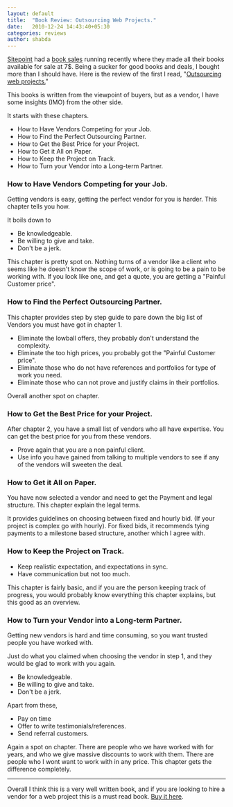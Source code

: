 ```yaml
---
layout: default
title:  "Book Review: Outsourcing Web Projects."
date:   2010-12-24 14:43:40+05:30
categories: reviews
author: shabda
---
```

[Sitepoint](http://www.sitepoint.com) had a [book sales](http://sale.sitepoint.com/) running recently where they made all their books
available for sale at 7$. Being a sucker for good books and deals, I bought more
than I should have. Here is the review of the first I read, "[Outsourcing web projects.](http://www.sitepoint.com/books/outsourcing1pdf/)"

This books is written from the viewpoint of buyers, but as a vendor, I have some
insights (IMO) from the other side.

It starts with these chapters.

* How to Have Vendors Competing for your Job.
* How to Find the Perfect Outsourcing Partner.
* How to Get the Best Price for your Project.
* How to Get it All on Paper.
* How to Keep the Project on Track.
* How to Turn your Vendor into a Long-term Partner.



### How to Have Vendors Competing for your Job.

Getting vendors is easy, getting the perfect vendor for you is harder. This chapter
tells you how.


It boils down to

* Be knowledgeable.
* Be willing to give and take.
* Don't be a jerk.


This chapter is pretty spot on. Nothing turns of a vendor like a client who seems
like he doesn't know the scope of work, or is going to be a pain to be working with.
If you look like one, and get a quote, you are getting a "Painful Customer price".


### How to Find the Perfect Outsourcing Partner.

This chapter provides step by step guide to pare down the big list of Vendors you must have got in chapter 1.

* Eliminate the lowball offers, they probably don't understand the complexity.
* Eliminate the too high prices, you probably got the "Painful Customer price".
* Eliminate those who do not have references and portfolios for type of work you need.
* Eliminate those who can not prove and justify claims in their portfolios.

Overall another spot on chapter.


### How to Get the Best Price for your Project.

After chapter 2, you have a small list of vendors who all have expertise. You can get the
best price for you from these vendors.

* Prove again that you are a non painful client.
* Use info you have gained from talking to multiple vendors to see if any of the vendors will
sweeten the deal.



### How to Get it All on Paper.

You have now selected a vendor and need to get the Payment and legal structure. This chapter
explain the legal terms.

It provides guidelines on choosing between fixed and hourly bid. (If your project is complex
go with hourly). For fixed bids, it recommends tying payments to a milestone based structure,
another which I agree with.


### How to Keep the Project on Track.

* Keep realistic expectation, and expectations in sync.
* Have communication but not too much.

This chapter is fairly basic, and if you are the person keeping track of progress, you would
probably know everything this chapter explains, but this good as an overview.

### How to Turn your Vendor into a Long-term Partner.

Getting new vendors is hard and time consuming, so you want trusted people you have worked with.

Just do what you claimed when choosing the vendor in step 1, and they would be
glad to work with you again.

* Be knowledgeable.
* Be willing to give and take.
* Don't be a jerk.

Apart from these,

* Pay on time
* Offer to write testimonials/references.
* Send referral customers.

Again a spot on chapter. There are people who we have worked with for years, and who we
give massive discounts to work with them. There are people who I wont want to work with in any price.
This chapter gets the difference completely.

-------------

Overall I think this is a very well written book, and if you are looking to hire a vendor for
a web project this is a must read book. [Buy it here](http://www.sitepoint.com/books/outsourcing1pdf/).


